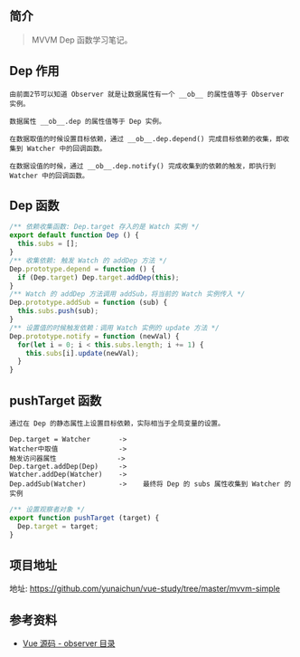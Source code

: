## 简介

> MVVM Dep 函数学习笔记。

## Dep 作用

```text
由前面2节可以知道 Observer 就是让数据属性有一个 __ob__ 的属性值等于 Observer 实例。

数据属性 __ob__.dep 的属性值等于 Dep 实例。

在数据取值的时候设置目标依赖，通过 __ob__.dep.depend() 完成目标依赖的收集，即收集到 Watcher 中的回调函数。

在数据设值的时候，通过 __ob__.dep.notify() 完成收集到的依赖的触发，即执行到 Watcher 中的回调函数。
```

## Dep 函数

```js
/** 依赖收集函数: Dep.target 存入的是 Watch 实例 */
export default function Dep () {
  this.subs = [];
}
/** 收集依赖: 触发 Watch 的 addDep 方法 */
Dep.prototype.depend = function () {
  if (Dep.target) Dep.target.addDep(this);
}
/** Watch 的 addDep 方法调用 addSub，将当前的 Watch 实例传入 */
Dep.prototype.addSub = function (sub) {
  this.subs.push(sub);
}
/** 设置值的时候触发依赖：调用 Watch 实例的 update 方法 */
Dep.prototype.notify = function (newVal) {
  for(let i = 0; i < this.subs.length; i += 1) {
    this.subs[i].update(newVal);
  }
}
```

## pushTarget 函数

```text
通过在 Dep 的静态属性上设置目标依赖，实际相当于全局变量的设置。

Dep.target = Watcher       ->   
Watcher中取值               ->   
触发访问器属性               ->  
Dep.target.addDep(Dep)     -> 
Watcher.addDep(Watcher)    ->
Dep.addSub(Watcher)        ->    最终将 Dep 的 subs 属性收集到 Watcher 的实例
```

```js
/** 设置观察者对象 */
export function pushTarget (target) {
  Dep.target = target;
}
```

## 项目地址

地址: https://github.com/yunaichun/vue-study/tree/master/mvvm-simple

## 参考资料

- [Vue 源码 - observer 目录](https://github.com/yunaichun/vue-study/tree/master/vue-src/core/observer)
